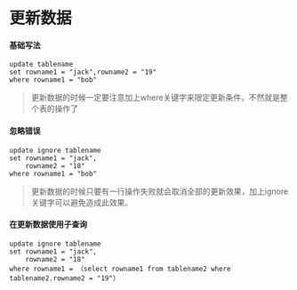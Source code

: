 # 更新数据

#### 基础写法

```
update tablename
set rowname1 = "jack",rowname2 = "19"
where rowname1 = "bob"
```

> 更新数据的时候一定要注意加上where关键字来限定更新条件，不然就是整个表的操作了

#### 忽略错误

```
update ignore tablename
set rowname1 = "jack",
	rowname2 = "18"
where rowname1 = "bob"
```

> 更新数据的时候只要有一行操作失败就会取消全部的更新效果，加上ignore关键字可以避免造成此效果。

#### 在更新数据使用子查询

```
update ignore tablename
set rowname1 = "jack",
	rowname2 = "18"
where rowname1 = （select rowname1 from tablename2 where tablename2.rowname2 = "19"）
```

